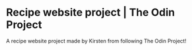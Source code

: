 # Recipe website project | The Odin Project

A recipe website project made by Kirsten from following The Odin Project!
